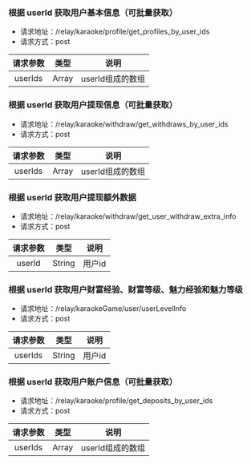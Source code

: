 ### 根据 userId 获取用户基本信息（可批量获取）

+ 请求地址：/relay/karaoke/profile/get_profiles_by_user_ids
+ 请求方式：post

|  请求参数   |  类型   |     说明      |
|:-------:|:-----:|:-----------:|
| userIds | Array | userId组成的数组 |

### 根据 userId 获取用户提现信息（可批量获取）

+ 请求地址：/relay/karaoke/withdraw/get_withdraws_by_user_ids
+ 请求方式：post

|  请求参数   |  类型   |     说明      |
|:-------:|:-----:|:-----------:|
| userIds | Array | userId组成的数组 |

### 根据 userId 获取用户提现额外数据

+ 请求地址：/relay/karaoke/withdraw/get_user_withdraw_extra_info
+ 请求方式：post

|  请求参数  |   类型   |  说明  |
|:------:|:------:|:----:|
| userId | String | 用户id |

### 根据 userId 获取用户财富经验、财富等级、魅力经验和魅力等级

+ 请求地址：/relay/karaokeGame/user/userLevelInfo
+ 请求方式：post

|  请求参数   |   类型   |  说明  |
|:-------:|:------:|:----:|
| userIds | String | 用户id |

### 根据 userId 获取用户账户信息（可批量获取）

+ 请求地址：/relay/karaoke/profile/get_deposits_by_user_ids
+ 请求方式：post

|  请求参数   |  类型   |     说明      |
|:-------:|:-----:|:-----------:|
| userIds | Array | userId组成的数组 |


